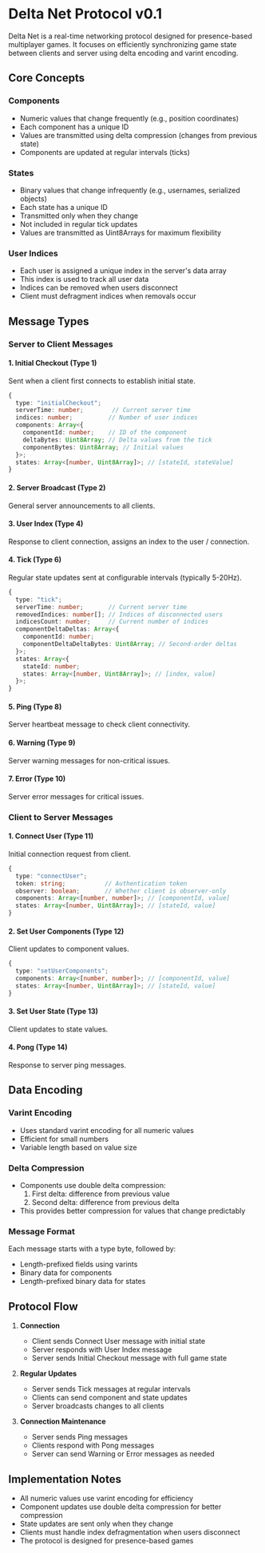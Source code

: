# Delta Net Protocol v0.1

Delta Net is a real-time networking protocol designed for presence-based multiplayer games. It focuses on efficiently synchronizing game state between clients and server using delta encoding and varint encoding.

## Core Concepts

### Components
- Numeric values that change frequently (e.g., position coordinates)
- Each component has a unique ID
- Values are transmitted using delta compression (changes from previous state)
- Components are updated at regular intervals (ticks)

### States
- Binary values that change infrequently (e.g., usernames, serialized objects)
- Each state has a unique ID
- Transmitted only when they change
- Not included in regular tick updates
- Values are transmitted as Uint8Arrays for maximum flexibility

### User Indices
- Each user is assigned a unique index in the server's data array
- This index is used to track all user data
- Indices can be removed when users disconnect
- Client must defragment indices when removals occur

## Message Types

### Server to Client Messages

#### 1. Initial Checkout (Type 1)
Sent when a client first connects to establish initial state.

```typescript
{
  type: "initialCheckout";
  serverTime: number;        // Current server time
  indices: number;          // Number of user indices
  components: Array<{
    componentId: number;    // ID of the component
    deltaBytes: Uint8Array; // Delta values from the tick
    componentBytes: Uint8Array; // Initial values
  }>;
  states: Array<[number, Uint8Array]>; // [stateId, stateValue]
}
```

#### 2. Server Broadcast (Type 2)
General server announcements to all clients.

#### 3. User Index (Type 4)
Response to client connection, assigns an index to the user / connection.

#### 4. Tick (Type 6)
Regular state updates sent at configurable intervals (typically 5-20Hz).

```typescript
{
  type: "tick";
  serverTime: number;       // Current server time
  removedIndices: number[]; // Indices of disconnected users
  indicesCount: number;     // Current number of indices
  componentDeltaDeltas: Array<{
    componentId: number;
    componentDeltaDeltaBytes: Uint8Array; // Second-order deltas
  }>;
  states: Array<{
    stateId: number;
    states: Array<[number, Uint8Array]>; // [index, value]
  }>;
}
```

#### 5. Ping (Type 8)
Server heartbeat message to check client connectivity.

#### 6. Warning (Type 9)
Server warning messages for non-critical issues.

#### 7. Error (Type 10)
Server error messages for critical issues.

### Client to Server Messages

#### 1. Connect User (Type 11)
Initial connection request from client.

```typescript
{
  type: "connectUser";
  token: string;           // Authentication token
  observer: boolean;       // Whether client is observer-only
  components: Array<[number, number]>; // [componentId, value]
  states: Array<[number, Uint8Array]>; // [stateId, value]
}
```

#### 2. Set User Components (Type 12)
Client updates to component values.

```typescript
{
  type: "setUserComponents";
  components: Array<[number, number]>; // [componentId, value]
  states: Array<[number, Uint8Array]>; // [stateId, value]
}
```

#### 3. Set User State (Type 13)
Client updates to state values.

#### 4. Pong (Type 14)
Response to server ping messages.

## Data Encoding

### Varint Encoding
- Uses standard varint encoding for all numeric values
- Efficient for small numbers
- Variable length based on value size

### Delta Compression
- Components use double delta compression:
  1. First delta: difference from previous value
  2. Second delta: difference from previous delta
- This provides better compression for values that change predictably

### Message Format
Each message starts with a type byte, followed by:
- Length-prefixed fields using varints
- Binary data for components
- Length-prefixed binary data for states

## Protocol Flow

1. **Connection**
   - Client sends Connect User message with initial state
   - Server responds with User Index message
   - Server sends Initial Checkout message with full game state

2. **Regular Updates**
   - Server sends Tick messages at regular intervals
   - Clients can send component and state updates
   - Server broadcasts changes to all clients

3. **Connection Maintenance**
   - Server sends Ping messages
   - Clients respond with Pong messages
   - Server can send Warning or Error messages as needed

## Implementation Notes

- All numeric values use varint encoding for efficiency
- Component updates use double delta compression for better compression
- State updates are sent only when they change
- Clients must handle index defragmentation when users disconnect
- The protocol is designed for presence-based games
